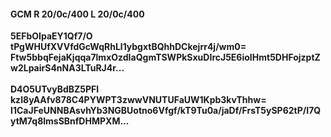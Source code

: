 #### GCM R 20/0c/400 L 20/0c/400
**5EFbOIpaEY1Qf7/O**<br/>**tPgWHUfXVVfdGcWqRhLl1ybgxtBQhhDCkejrr4j/wm0=**<br/>**Ftw5bbqFejaKjqqa7lmxOzdIaQgmTSWPkSxuDIrcJ5E6ioIHmt5DHFojzptZw2LpairS4nNA3LTuRJ4r...**<br/><br/>
**D4O5UTvyBdBZ5PFl**<br/>**kzI8yAAfv878C4PYWPT3zwwVNUTUFaUW1Kpb3kvThhw=**<br/>**I1CaJFeUNNBAsvhYb3NGBUotno6Vfgf/kT9Tu0a/jaDf/FrsT5ySP62tP/I7QytM7q8lmsSBnfDHMPXM...**